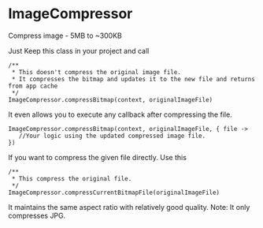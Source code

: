 # ImageCompressor
Compress image - 5MB to ~300KB

Just Keep this class in your project and call
```
/**
 * This doesn't compress the original image file.
 * It compresses the bitmap and updates it to the new file and returns from app cache
 */
ImageCompressor.compressBitmap(context, originalImageFile)
```

It even allows you to execute any callback after compressing the file.
```
ImageCompressor.compressBitmap(context, originalImageFile, { file ->
   //Your logic using the updated compressed image file.
})
```

If you want to compress the given file directly. Use this

```
/**
 * This compress the original file.
 */
ImageCompressor.compressCurrentBitmapFile(originalImageFile)
```


It maintains the same aspect ratio with relatively good quality.
Note: It only compresses JPG. 
